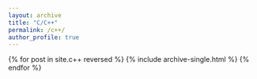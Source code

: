 ```yaml
---
layout: archive
title: "C/C++"
permalink: /c++/
author_profile: true
---
```


{% for post in site.c++ reversed %}
  {% include archive-single.html %}
{% endfor %}